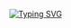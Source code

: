 [![Typing SVG](https://readme-typing-svg.demolab.com?font=Fira+Code&weight=300&size=17&pause=1000&color=45A0F7&background=53B6FF00&random=false&width=435&lines=Hello+%F0%9F%99%8B%E2%80%8D%E2%99%82%EF%B8%8F+Welcome+My+Name+Is+Poria+Delavariyan;Im+Back-End+Developer)](https://git.io/typing-svg)
